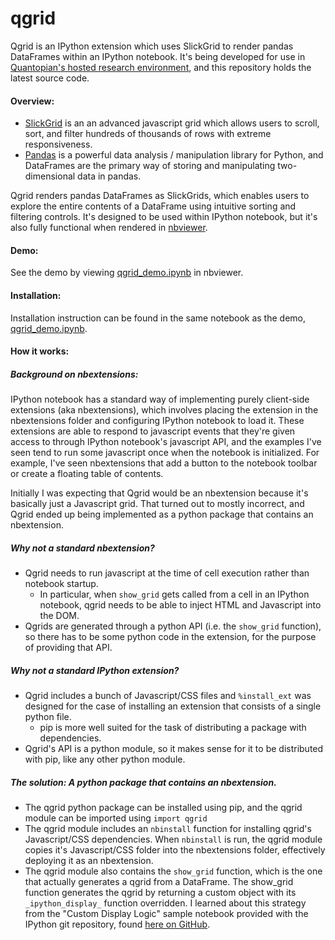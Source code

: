 qgrid
==============

Qgrid is an IPython extension which uses SlickGrid to render pandas DataFrames within an IPython notebook. It's 
being developed for use in [Quantopian's hosted research environment](https://www.quantopian.com/research), 
and this repository holds the latest source code.

#### Overview:
* [SlickGrid](https://github.com/mleibman/SlickGrid) is an an advanced javascript grid which allows users to scroll, 
sort, and filter hundreds of thousands of rows with extreme responsiveness.  
* [Pandas](https://github.com/pydata/pandas) is a powerful data analysis / manipulation library for Python, and
DataFrames are the primary way of storing and manipulating two-dimensional data in pandas.

Qgrid renders pandas DataFrames as SlickGrids, which enables users to explore 
the entire contents of a DataFrame using intuitive sorting and filtering controls.  It's designed to be used within 
IPython notebook, but it's also fully functional when rendered in [nbviewer](http://nbviewer.ipython.org/github/quantopian/qgrid/blob/master/qgrid_demo.ipynb).

#### Demo:
See the demo by viewing [qgrid_demo.ipynb](http://nbviewer.ipython.org/github/quantopian/qgrid/blob/master/qgrid_demo.ipynb) in nbviewer.

#### Installation:
Installation instruction can be found in the same notebook as the demo, [qgrid_demo.ipynb](http://nbviewer.ipython.org/github/quantopian/qgrid/blob/master/qgrid_demo.ipynb).

#### How it works:

##### Background on nbextensions:
IPython notebook has a standard way of implementing purely client-side extensions (aka nbextensions), 
which involves placing the extension in the nbextensions folder and configuring IPython notebook to load it.
These extensions are able to respond to javascript events that they're given access to through IPython 
notebook's javascript API, and the examples I've seen tend to run some javascript once when the notebook is 
initialized.  For example, I've seen nbextensions that add a button to the notebook toolbar or create a 
floating table of contents.

Initially I was expecting that Qgrid would be an nbextension because it's basically just a Javascript grid.  That 
turned out to mostly incorrect, and Qgrid ended up being implemented as a python package that contains an 
nbextension.
 
##### Why not a standard nbextension?
* Qgrid needs to run javascript at the time of cell execution rather than notebook startup.  
  * In particular, when `show_grid` gets called from a cell in an IPython notebook, qgrid needs to be able to inject 
HTML and Javascript into the DOM.   
* Qgrids are generated through a python API (i.e. the `show_grid` function), so there has to be some 
python code in the extension, for the purpose of providing that API.

##### Why not a standard IPython extension?
* Qgrid includes a bunch of Javascript/CSS files and `%install_ext` was designed for the case of installing an extension that consists of a single python file.  
  * pip is more well suited for the task of distributing a package with dependencies.
* Qgrid's API is a python module, so it makes sense for it to be distributed with pip, like any other python module.

##### The solution: A python package that contains an nbextension.
* The qgrid python package can be installed using pip, and the qgrid module can be imported using `import qgrid`
* The qgrid module includes an `nbinstall` function for installing qgrid's Javascript/CSS dependencies.  When 
`nbinstall` is run, the qgrid module copies it's Javascript/CSS folder into the nbextensions folder, effectively deploying it as an 
nbextension.
* The qgrid module also contains the `show_grid` function, which is the one that actually generates a qgrid from a 
DataFrame.  The show_grid function generates the qgrid by returning a custom object with its `_ipython_display_` 
function overridden.  I learned about this strategy from the "Custom Display Logic" sample notebook 
provided with the IPython git repository, found [here on GitHub](https://github.com/ipython/ipython/blob/master/examples/IPython%20Kernel/Custom%20Display%20Logic.ipynb).
